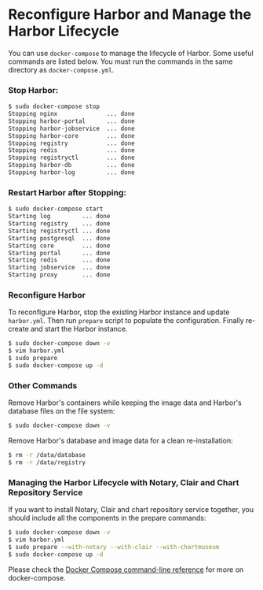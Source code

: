 # Reconfigure Harbor and Manage the Harbor Lifecycle 

You can use `docker-compose` to manage the lifecycle of Harbor. Some useful commands are listed below. You must run the commands in the same directory as `docker-compose.yml`.

### Stop Harbor:

``` sh
$ sudo docker-compose stop
Stopping nginx              ... done
Stopping harbor-portal      ... done
Stopping harbor-jobservice  ... done
Stopping harbor-core        ... done
Stopping registry           ... done
Stopping redis              ... done
Stopping registryctl        ... done
Stopping harbor-db          ... done
Stopping harbor-log         ... done
```

### Restart Harbor after Stopping:

``` sh
$ sudo docker-compose start
Starting log         ... done
Starting registry    ... done
Starting registryctl ... done
Starting postgresql  ... done
Starting core        ... done
Starting portal      ... done
Starting redis       ... done
Starting jobservice  ... done
Starting proxy       ... done
```

### Reconfigure Harbor

To reconfigure Harbor, stop the existing Harbor instance and update `harbor.yml`. Then run `prepare` script to populate the configuration. Finally re-create and start the Harbor instance.

``` sh
$ sudo docker-compose down -v
$ vim harbor.yml
$ sudo prepare
$ sudo docker-compose up -d
```

### Other Commands

Remove Harbor's containers while keeping the image data and Harbor's database files on the file system:

``` sh
$ sudo docker-compose down -v
```

Remove Harbor's database and image data for a clean re-installation:

``` sh
$ rm -r /data/database
$ rm -r /data/registry
```

### Managing the Harbor Lifecycle  with Notary, Clair and Chart Repository Service

If you want to install Notary, Clair and chart repository service together, you should include all the components in the prepare commands:

``` sh
$ sudo docker-compose down -v
$ vim harbor.yml
$ sudo prepare --with-notary --with-clair --with-chartmuseum
$ sudo docker-compose up -d
```

Please check the [Docker Compose command-line reference](https://docs.docker.com/compose/reference/) for more on docker-compose.

